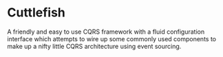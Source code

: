 Cuttlefish
==========

A friendly and easy to use CQRS framework with a fluid configuration interface which attempts to wire up some commonly used components to make up a nifty little CQRS architecture using event sourcing.
